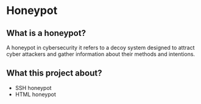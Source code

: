 # Honeypot
## What is a honeypot?
A honeypot in cybersecurity it refers to a decoy system designed to attract cyber attackers and gather information about their methods and intentions.
## What this project about?
- SSH honeypot
- HTML honeypot
